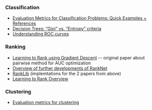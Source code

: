 ### Classification
- [Evaluation Metrics for Classification Problems: Quick Examples + References](https://queirozf.com/entries/evaluation-metrics-for-classification-quick-examples-references)
- [Decision Trees: “Gini” vs. “Entropy” criteria](https://www.garysieling.com/blog/sklearn-gini-vs-entropy-criteria/)
- [Understanding ROC curves](http://www.navan.name/roc/)
### Ranking
- [Learning to Rank using Gradient Descent](https://icml.cc/2015/wp-content/uploads/2015/06/icml_ranking.pdf) -- original paper about pairwise method for AUC optimization
- [Overview of further developments of RankNet](https://www.microsoft.com/en-us/research/wp-content/uploads/2016/02/MSR-TR-2010-82.pdf)
- [RankLib](https://sourceforge.net/p/lemur/wiki/RankLib/) (implemtations for the 2 papers from above)
- [Learning to Rank Overview](https://wellecks.wordpress.com/2015/01/15/learning-to-rank-overview/)
### Clustering
- [Evaluation metrics for clustering](http://nlp.uned.es/docs/amigo2007a.pdf)
